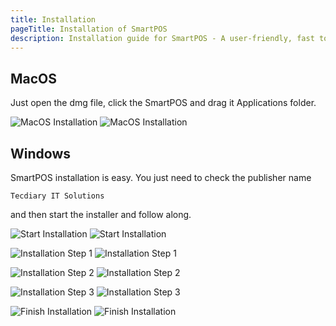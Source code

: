 ```yaml
---
title: Installation
pageTitle: Installation of SmartPOS
description: Installation guide for SmartPOS - A user-friendly, fast to learn and easy to use point of sale software.
---
```


## MacOS

Just open the dmg file, click the SmartPOS and drag it Applications folder.

![MacOS Installation](/images/SmartPOS-Mac-DMG.png 'MacOS Installation')
![MacOS Installation](/images/SmartPOS-Mac-DMG.png 'MacOS Installation')

## Windows

SmartPOS installation is easy. You just need to check the publisher name

```
Tecdiary IT Solutions
```

and then start the installer and follow along.

![Start Installation](/images/SmartPOS-Installation-Start.png 'Start Installation')
![Start Installation](/images/SmartPOS-Installation-Start.png 'Start Installation')

![Installation Step 1](/images/SmartPOS-Installation-Step-1.png 'Installation Step 1')
![Installation Step 1](/images/SmartPOS-Installation-Step-1.png 'Installation Step 1')

![Installation Step 2](/images/SmartPOS-Installation-Step-2.png 'Installation Step 2')
![Installation Step 2](/images/SmartPOS-Installation-Step-2.png 'Installation Step 2')

![Installation Step 3](/images/SmartPOS-Installation-Step-3.png 'Installation Step 3')
![Installation Step 3](/images/SmartPOS-Installation-Step-3.png 'Installation Step 3')

![Finish Installation](/images/SmartPOS-Installation-Finish.png 'Finish Installation')
![Finish Installation](/images/SmartPOS-Installation-Finish.png 'Finish Installation')
